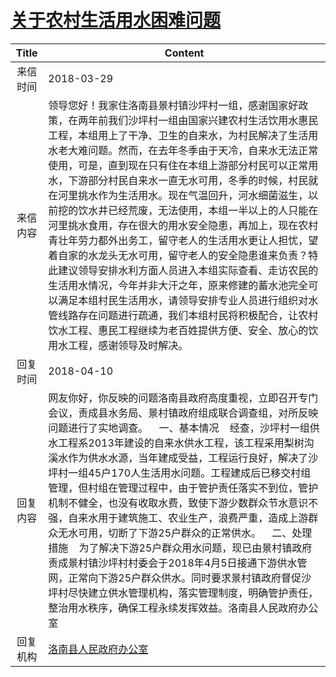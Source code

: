 # [关于农村生活用水困难问题](http://www.shangluo.gov.cn/zmhd/ldxxxx.jsp?urltype=leadermail.LeaderMailContentUrl&wbtreeid=1112&leadermailid=4617)

| Title |                                                                                                                                                                                                                            Content                                                                                                                                                                                                                            |
|:-----:|---------------------------------------------------------------------------------------------------------------------------------------------------------------------------------------------------------------------------------------------------------------------------------------------------------------------------------------------------------------------------------------------------------------------------------------------------------------|
| 来信时间  | 2018-03-29                                                                                                                                                                                                                                                                                                                                                                                                                                                    |
| 来信内容  | 领导您好！我家住洛南县景村镇沙坪村一组，感谢国家好政策，在两年前我们沙坪村一组由国家兴建农村生活饮用水惠民工程，本组用上了干净、卫生的自来水，为村民解决了生活用水老大难问题。然而，在去年冬季由于天冷，自来水无法正常使用，可是，直到现在只有住在本组上游部分村民可以正常用水，下游部分村民自来水一直无水可用，冬季的时候，村民就在河里挑水作为生活用水。现在气温回升，河水细菌滋生，以前挖的饮水井已经荒废，无法使用，本组一半以上的人只能在河里挑水食用，存在很大的用水安全隐患，再加上，现在农村青壮年劳力都外出务工，留守老人的生活用水更让人担忧，望着自家的水龙头无水可用，留守老人的安全隐患谁来负责？特此建议领导安排水利方面人员进入本组实际查看、走访农民的生活用水情况，今年并非大汗之年，原来修建的蓄水池完全可以满足本组村民生活用水，请领导安排专业人员进行组织对水管线路存在问题进行疏通，我们本组村民将积极配合，让农村饮水工程、惠民工程继续为老百姓提供方便、安全、放心的饮用水工程，感谢领导及时解决。 |
| 回复时间  | 2018-04-10                                                                                                                                                                                                                                                                                                                                                                                                                                                    |
| 回复内容  | 网友你好，你反映的问题洛南县政府高度重视，立即召开专门会议，责成县水务局、景村镇政府组成联合调查组，对所反映问题进行了实地调查。    一、基本情况    经查，沙坪村一组供水工程系2013年建设的自来水供水工程，该工程采用梨树沟溪水作为供水水源，当年建成受益，工程运行良好，解决了沙坪村一组45户170人生活用水问题。工程建成后已移交村组管理，但村组在管理过程中，由于管护责任落实不到位，管护机制不健全，也没有收取水费，致使下游少数群众节水意识不强，自来水用于建筑施工、农业生产，浪费严重，造成上游群众无水可用，切断了下游25户群众的正常供水。    二、处理措施    为了解决下游25户群众用水问题，现已由景村镇政府责成景村镇沙坪村村委会于2018年4月5日接通下游供水管网，正常向下游25户群众供水。同时要求景村镇政府督促沙坪村尽快建立供水管理机构，落实管理制度，明确管护责任，整治用水秩序，确保工程永续发挥效益。洛南县人民政府办公室                         |
| 回复机构  | [洛南县人民政府办公室](../../category/agencies/洛南县人民政府办公室.md)                                                                                                                                                                                                                                                                                                                                                                                                           |